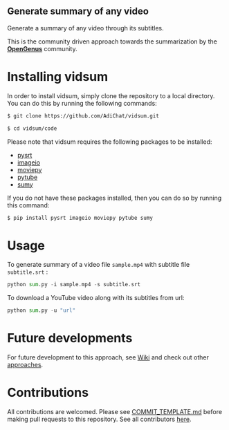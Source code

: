 ## Generate summary of any video

Generate a summary of any video through its subtitles.

This is the community driven approach towards the summarization by the **[OpenGenus](https://github.com/opengenus)** community.

# Installing vidsum

In order to install vidsum, simply clone the repository to a local directory. You can do this by running the following commands:
```sh
$ git clone https://github.com/AdiChat/vidsum.git

$ cd vidsum/code

```
Please note that vidsum requires the following packages to be installed:
- [pysrt](https://github.com/byroot/pysrt)
- [imageio](https://imageio.github.io/)
- [moviepy](https://zulko.github.io/moviepy/)
- [pytube](https://github.com/nficano/pytube)
- [sumy](https://github.com/miso-belica/sumy)

If you do not have these packages installed, then you can do so by running this command:
```sh
$ pip install pysrt imageio moviepy pytube sumy

```

# Usage

To generate summary of a video file `sample.mp4` with subtitle file `subtitle.srt` : 
```python
python sum.py -i sample.mp4 -s subtitle.srt 
```
To download a YouTube video along with its subtitles from url:
```python
python sum.py -u "url"
```

# Future developments

For future development to this approach, see [Wiki](https://github.com/AdiChat/vidsum/wiki/Future_developments) and check out other [approaches](https://github.com/AdiChat/vidsum/wiki/Other-approaches).

# Contributions

All contributions are welcomed. Please see [COMMIT_TEMPLATE.md](https://github.com/OpenGenus/vidsum/blob/master/COMMIT_TEMPLATE.md) before making pull requests to this repository. See all contributors [here](https://github.com/AdiChat/vidsum/graphs/contributors).
